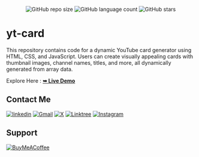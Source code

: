 <div align="center">
  
  ![GitHub repo size](https://img.shields.io/github/repo-size/divyanshdj/yt-card)
  ![GitHub language count](https://img.shields.io/github/languages/count/divyanshdj/yt-card)
  ![GitHub stars](https://img.shields.io/github/stars/divyanshdj/yt-card?style=social)

</div>
<div align="left">

  # yt-card

  This repository contains code for a dynamic YouTube card generator using HTML, CSS, and JavaScript. Users can create visually appealing cards with thumbnail images, channel names, titles, and more, all dynamically generated from array data.

  Explore Here :   <a href="https://movies-watchlisters.netlify.app/" target="_blank"><strong>➥ Live Demo</strong></a>

</div>

<div align="left">

## Contact Me
  
  [![linkedin](https://img.shields.io/badge/linkedin-0A66C2?style=for-the-badge&logo=linkedin&logoColor=white)](https://www.linkedin.com/in/divyansh-jain-29712726b)
  [![Gmail](https://img.shields.io/badge/Gmail-D14836?style=for-the-badge&logo=gmail&logoColor=white)](mailto:divyanshjain749@gmail.com)
  [![X](https://img.shields.io/badge/X-%23000000.svg?style=for-the-badge&logo=X&logoColor=white)](https://twitter.com/divyansh_dj3)
  [![Linktree](https://img.shields.io/badge/linktree-1de9b6?style=for-the-badge&logo=linktree&logoColor=white)](https://linktr.ee/divyanshdj)
  [![Instagram](https://img.shields.io/badge/Instagram-%23E4405F.svg?style=for-the-badge&logo=Instagram&logoColor=white)](https://www.instagram.com/mr_divyansh_dj/)
  
</div>

## Support

[![BuyMeACoffee](https://img.shields.io/badge/Buy%20Me%20a%20Coffee-ffdd00?style=for-the-badge&logo=buy-me-a-coffee&logoColor=black)](https://buymeacoffee.com/djboss88347) 
  


